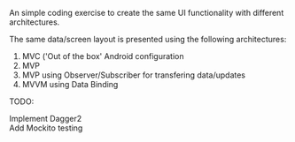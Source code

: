 
An simple coding exercise to create the same UI functionality with different architectures.

The same data/screen layout is presented using the following architectures:

1. MVC ('Out of the box' Android configuration
2. MVP 
3. MVP using Observer/Subscriber for transfering data/updates
4. MVVM using Data Binding

TODO:

Implement Dagger2  
Add Mockito testing  

